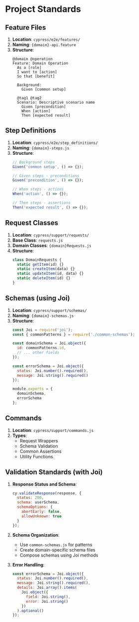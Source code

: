 # Project Standards

## Feature Files

1. **Location**: `cypress/e2e/features/`
2. **Naming**: `{domain}-api.feature`
3. **Structure**:
   ```gherkin
   @domain @operation
   Feature: Domain Operation
     As a [role]
     I want to [action]
     So that [benefit]

     Background:
       Given [common setup]

     @tag1 @tag2
     Scenario: Descriptive scenario name
       Given [precondition]
       When [action]
       Then [expected result]
   ```

## Step Definitions

1. **Location**: `cypress/e2e/step_definitions/`
2. **Naming**: `{domain}-steps.js`
3. **Structure**:
   ```javascript
   // Background steps
   Given('common setup', () => {});

   // Given steps - preconditions
   Given('precondition', () => {});

   // When steps - actions
   When('action', () => {});

   // Then steps - assertions
   Then('expected result', () => {});
   ```

## Request Classes

1. **Location**: `cypress/support/requests/`
2. **Base Class**: `requests.js`
3. **Domain Classes**: `{domain}Requests.js`
4. **Structure**:
   ```javascript
   class DomainRequests {
     static getItem(id) {}
     static createItem(data) {}
     static updateItem(id, data) {}
     static deleteItem(id) {}
   }
   ```

## Schemas (using Joi)

1. **Location**: `cypress/support/schemas/`
2. **Naming**: `{domain}-schemas.js`
3. **Structure**:
   ```javascript
   const Joi = require('joi');
   const { commonPatterns } = require('./common-schemas');

   const domainSchema = Joi.object({
     id: commonPatterns.id,
     // ... other fields
   });

   const errorSchema = Joi.object({
     status: Joi.number().required(),
     message: Joi.string().required()
   });

   module.exports = {
     domainSchema,
     errorSchema
   };
   ```

## Commands

1. **Location**: `cypress/support/commands.js`
2. **Types**:
   - Request Wrappers
   - Schema Validation
   - Common Assertions
   - Utility Functions

## Validation Standards (with Joi)

1. **Response Status and Schema**:
   ```javascript
   cy.validateResponse(response, {
     status: 200,
     schema: userSchema,
     schemaOptions: {
       abortEarly: false,
       allowUnknown: true
     }
   });
   ```

2. **Schema Organization**:
   - Use `common-schemas.js` for patterns
   - Create domain-specific schema files
   - Compose schemas using Joi methods

3. **Error Handling**:
   ```javascript
   const errorSchema = Joi.object({
     status: Joi.number().required(),
     message: Joi.string().required(),
     details: Joi.array().items(
       Joi.object({
         field: Joi.string(),
         error: Joi.string()
       })
     ).optional()
   });
   ```
